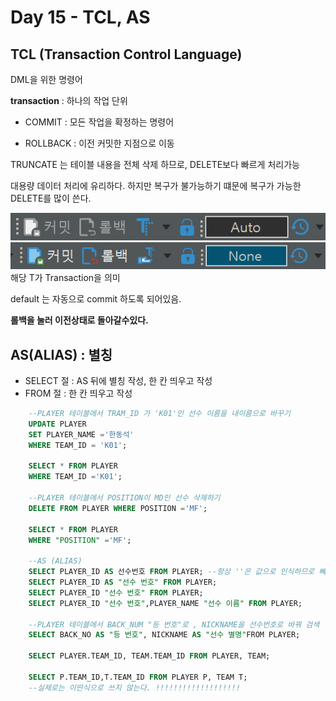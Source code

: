 # Day 15 - TCL, AS

## TCL (Transaction Control Language)
DML을 위한 명령어

**transaction** : 하나의 작업 단위

- COMMIT : 모든 작업을 확정하는 명령어

- ROLLBACK : 이전 커밋한 지점으로 이동

TRUNCATE 는 테이블 내용을 전체 삭제 하므로, DELETE보다 빠르게 처리가능

대용량 데이터 처리에 유리하다. 하지만 복구가 불가능하기 떄문에 복구가 가능한 DELETE를 많이 쓴다.

![alt text](image.png)
![alt text](image-1.png)
해당 T가 Transaction을 의미

default 는 자동으로 commit 하도록 되어있음.

**롤백을 눌러 이전상태로 돌아갈수있다.**

## AS(ALIAS) : 별칭
- SELECT 절 : AS 뒤에 별칭 작성, 한 칸 띄우고 작성
- FROM 절 : 한 칸 띄우고 작성

```sql
    --PLAYER 테이블에서 TRAM_ID 가 'K01'인 선수 이름을 내이름으로 바꾸기
    UPDATE PLAYER 
    SET	PLAYER_NAME ='한동석'
    WHERE TEAM_ID = 'K01';

    SELECT * FROM PLAYER
    WHERE TEAM_ID ='K01';

    --PLAYER 테이블에서 POSITION이 MD인 선수 삭제하기
    DELETE FROM PLAYER WHERE POSITION ='MF';

    SELECT * FROM PLAYER
    WHERE "POSITION" ='MF';

    --AS (ALIAS)
    SELECT PLAYER_ID AS 선수번호 FROM PLAYER; --항상 ''은 값으로 인식하므로 빼주기, 띄어쓰기넣고싶으면 쌍따옴표 !
    SELECT PLAYER_ID AS "선수 번호" FROM PLAYER;
    SELECT PLAYER_ID "선수 번호" FROM PLAYER;
    SELECT PLAYER_ID "선수 번호",PLAYER_NAME "선수 이름" FROM PLAYER;

    --PLAYER 테이블에서 BACK_NUM "등 번호"로 , NICKNAME을 선수번호로 바꿔 검색
    SELECT BACK_NO AS "등 번호", NICKNAME AS "선수 별명"FROM PLAYER;

    SELECT PLAYER.TEAM_ID, TEAM.TEAM_ID FROM PLAYER, TEAM;

    SELECT P.TEAM_ID,T.TEAM_ID FROM PLAYER P, TEAM T;
    --실제로는 이딴식으로 쓰지 않는다. !!!!!!!!!!!!!!!!!!!
```